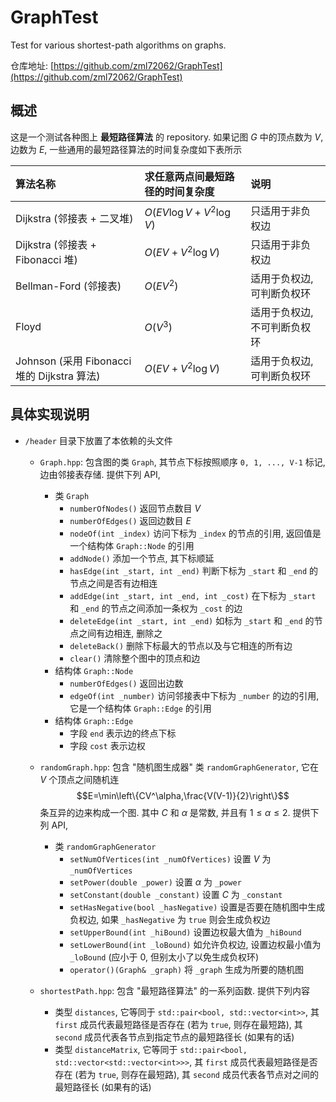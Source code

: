 # GraphTest
Test for various shortest-path algorithms on graphs.

仓库地址: [https://github.com/zml72062/GraphTest](https://github.com/zml72062/GraphTest)

## 概述
这是一个测试各种图上 **最短路径算法** 的 repository. 如果记图 $G$ 中的顶点数为 $V$, 边数为 $E$, 一些通用的最短路径算法的时间复杂度如下表所示

|算法名称|求任意两点间最短路径的时间复杂度|说明|
|:--|:--|:--|
|Dijkstra (邻接表 + 二叉堆)|$O(EV\log V+V^2\log V)$|只适用于非负权边|
|Dijkstra (邻接表 + Fibonacci 堆)| $O(EV+V^2\log V)$|只适用于非负权边|
|Bellman-Ford (邻接表)| $O(EV^2)$|适用于负权边, 可判断负权环|
|Floyd|$O(V^3)$|适用于负权边, 不可判断负权环|
|Johnson (采用 Fibonacci 堆的 Dijkstra 算法)|$O(EV+V^2\log V)$|适用于负权边, 可判断负权环|

## 具体实现说明

* `/header` 目录下放置了本依赖的头文件
    + `Graph.hpp`: 包含图的类 `Graph`, 其节点下标按照顺序 `0, 1, ..., V-1` 标记, 边由邻接表存储. 提供下列 API,
        * 类 `Graph`
            + `numberOfNodes()` 返回节点数目 $V$
            + `numberOfEdges()` 返回边数目 $E$
            + `nodeOf(int _index)` 访问下标为 `_index` 的节点的引用, 返回值是一个结构体 `Graph::Node` 的引用
            + `addNode()` 添加一个节点, 其下标顺延
            + `hasEdge(int _start, int _end)` 判断下标为 `_start` 和 `_end` 的节点之间是否有边相连
            + `addEdge(int _start, int _end, int _cost)` 在下标为 `_start` 和 `_end` 的节点之间添加一条权为 `_cost` 的边
            + `deleteEdge(int _start, int _end)` 如标为 `_start` 和 `_end` 的节点之间有边相连, 删除之
            + `deleteBack()` 删除下标最大的节点以及与它相连的所有边
            + `clear()` 清除整个图中的顶点和边
        * 结构体 `Graph::Node`
            + `numberOfEdges()` 返回出边数
            + `edgeOf(int _number)` 访问邻接表中下标为 `_number` 的边的引用, 它是一个结构体 `Graph::Edge` 的引用
        * 结构体 `Graph::Edge`
            + 字段 `end` 表示边的终点下标
            + 字段 `cost` 表示边权

    + `randomGraph.hpp`: 包含 "随机图生成器" 类 `randomGraphGenerator`, 它在 $V$ 个顶点之间随机连 $$E=\min\left\{CV^\alpha,\frac{V(V-1)}{2}\right\}$$条互异的边来构成一个图. 其中 $C$ 和 $\alpha$ 是常数, 并且有 $1\leqslant \alpha\leqslant 2$. 提供下列 API,
        + 类 `randomGraphGenerator`
            * `setNumOfVertices(int _numOfVertices)` 设置 $V$ 为 `_numOfVertices`
            * `setPower(double _power)` 设置 $\alpha$ 为 `_power`
            * `setConstant(double _constant)` 设置 $C$ 为 `_constant`
            * `setHasNegative(bool _hasNegative)` 设置是否要在随机图中生成负权边, 如果 `_hasNegative` 为 `true` 则会生成负权边
            * `setUpperBound(int _hiBound)` 设置边权最大值为 `_hiBound`
            * `setLowerBound(int _loBound)` 如允许负权边, 设置边权最小值为 `_loBound` (应小于 0, 但别太小了以免生成负权环)
            * `operator()(Graph& _graph)` 将 `_graph` 生成为所要的随机图
    + `shortestPath.hpp`: 包含 "最短路径算法" 的一系列函数. 提供下列内容
        + 类型 `distances`, 它等同于 `std::pair<bool, std::vector<int>>`, 其 `first` 成员代表最短路径是否存在 (若为 `true`, 则存在最短路), 其 `second` 成员代表各节点到指定节点的最短路径长 (如果有的话)
        + 类型 `distanceMatrix`, 它等同于 `std::pair<bool, std::vector<std::vector<int>>>`, 其 `first` 成员代表最短路径是否存在 (若为 `true`, 则存在最短路), 其 `second` 成员代表各节点对之间的最短路径长 (如果有的话)
